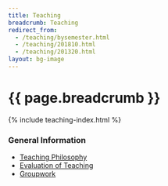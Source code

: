```yaml
---
title: Teaching
breadcrumb: Teaching
redirect_from:
  - /teaching/bysemester.html
  - /teaching/201810.html
  - /teaching/201320.html
layout: bg-image
---
```

# {{ page.breadcrumb }}

{% include teaching-index.html %}

### General Information

* [Teaching Philosophy](philosophy.html)
* [Evaluation of Teaching](evaluation.html)
* [Groupwork](groupwork.html)
